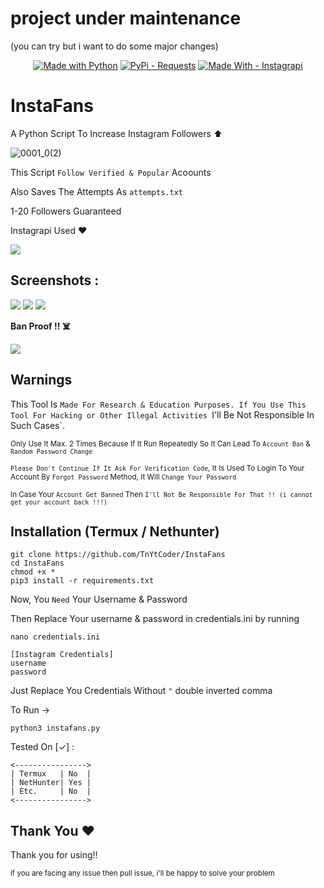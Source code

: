 # project under maintenance 
(you can try but i want to do some major changes)

<p align="center">
  <a href="https://python.org" title="Go to Python homepage"><img src="https://img.shields.io/badge/Python-%3E=3.6-blue?logo=python&logoColor=white" alt="Made with Python"></a>
  <a href="https://pypi.org/project/requests/"><img src="https://img.shields.io/badge/PyPi-Requests-blue?logo=PyPi&logoColor=blue" alt="PyPi - Requests"></a>
  <a href="https://pypi.org/project/instagrapi/"><img src="https://img.shields.io/badge/Made_With-Instagrapi-yellogreen?style=for-the-badge&logo=Pypi&logoColor=yellowgreen" alt="Made With - Instagrapi"></a>
</p>

# InstaFans
A Python Script To Increase Instagram Followers ⬆️

![0001_0(2)](https://github.com/TnYtCoder/InstaFans/assets/115485810/657f88be-2ab1-4f68-8b0a-e63671f3b507)

This Script `Follow Verified & Popular` Acoounts

Also Saves The Attempts As `attempts.txt`

1-20 Followers Guaranteed

Instagrapi Used ❤️

<img href='stars' src='https://img.shields.io/github/stars/TnYtCoder/InstaFans.svg?style=social&label=Star&maxAge=14400%22%3E'>

## Screenshots :

<p>
  <img href='ss1' src="https://github.com/TnYtCoder/InstaFans/assets/115485810/5906facb-281c-4424-bbb6-4eb06e4c2c64">

  <img href='ss2' src='https://github.com/TnYtCoder/InstaFans/assets/115485810/69027d56-4dbd-4853-be6e-22677e200ed2'>

  <img href='ss3' src='https://github.com/TnYtCoder/InstaFans/assets/115485810/80fb1071-a7a6-4755-8f0a-28322b5520b9'>
  
  <b>Ban Proof !! ☠️</b>
  
  <img href='ss4' src='https://github.com/TnYtCoder/InstaFans/assets/115485810/5295cb8a-b39b-41b2-ab59-aadadfddaca1'>
</p>

## Warnings

This Tool Is `Made For Research & Education Purposes. If You Use This Tool For Hacking or Other Illegal Activities `I'll Be Not Responsible In Such Cases`.

<sub>Only Use It Max. 2 Times Because If It Run Repeatedly So It Can Lead To `Account Ban` & `Random Password Change`</sub>

<sub>`Please Don't Continue If It Ask For Verification Code`, It Is Used To Login To Your Account By `Forgot Password` Method, It Will `Change Your Password`</sub>

<sub>In Case Your `Account Get Banned` Then `I'll Not Be Responsible For That !! (i cannot get your account back !!!)`</sub>

## Installation (Termux / Nethunter)

```
git clone https://github.com/TnYtCoder/InstaFans
cd InstaFans
chmod +x *
pip3 install -r requirements.txt
```

Now, You `Need` Your Username & Password 

Then Replace Your username & password in credentials.ini by running 
```
nano credentials.ini
```
```
[Instagram Credentials]
username
password
```
Just Replace You Credentials Without `"` double inverted comma

To Run →
```
python3 instafans.py
```

Tested On [✓] : 

```
<---------------->
| Termux   | No  |
| NetHunter| Yes |
| Etc.     | No  |
<---------------->
```

## Thank You ❤️
Thank you for using!!

<sub>if you are facing any issue then pull issue, i'll be happy to solve your problem</sub>
